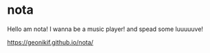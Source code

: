 # nota
Hello am nota! I wanna be a music player! and spead some luuuuuve!

https://geonikif.github.io/nota/
